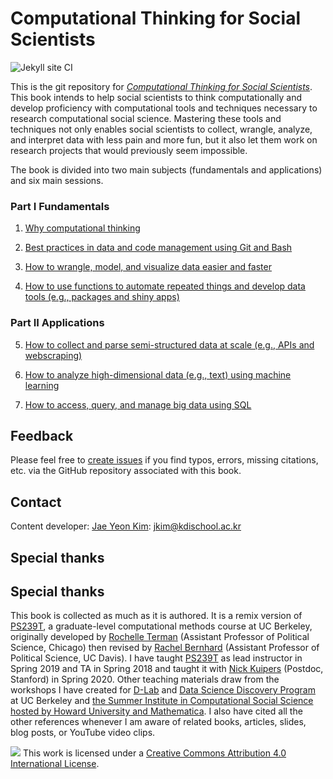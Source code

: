 # Computational Thinking for Social Scientists

![Jekyll site CI](https://github.com/jaeyk/PS239T/workflows/Jekyll%20site%20CI/badge.svg)

This is the git repository for [*Computational Thinking for Social Scientists*](https://jaeyk.github.io/PS239T/). This book intends to help social scientists to think computationally and develop proficiency with computational tools and techniques necessary to research computational social science. Mastering these tools and techniques not only enables social scientists to collect, wrangle, analyze, and interpret data with less pain and more fun, but it also let them work on research projects that would previously seem impossible. 

The book is divided into two main subjects (fundamentals and applications) and six main sessions. 

### Part I Fundamentals

1. [Why computational thinking](https://jaeyk.github.io/PS239T/motivation.html)

2. [Best practices in data and code management using Git and Bash](https://jaeyk.github.io/PS239T/git_bash.html)

3. [How to wrangle, model, and visualize data easier and faster](https://jaeyk.github.io/PS239T/tidy_data.html) 

4. [How to use functions to automate repeated things and develop data tools (e.g., packages and shiny apps)](https://jaeyk.github.io/PS239T/functional_programming.html) 

### Part II Applications

5. [How to collect and parse semi-structured data at scale (e.g., APIs and webscraping)](https://jaeyk.github.io/PS239T/semi_structured_data.html) 

6. [How to analyze high-dimensional data (e.g., text) using machine learning](https://jaeyk.github.io/PS239T/machine_learning.html) 

7. [How to access, query, and manage big data using SQL](https://jaeyk.github.io/PS239T/big_data.html) 

## Feedback

Please feel free to [create issues](https://github.com/jaeyk/PS239T/issues) if you find typos, errors, missing citations, etc. via the GitHub repository associated with this book. 

## Contact

Content developer: [Jae Yeon Kim](https://jaeyk.github.io/): jkim@kdischool.ac.kr

## Special thanks 

## Special thanks 

This book is collected as much as it is authored. It is a remix version of [PS239T](https://github.com/rochelleterman/PS239T), a graduate-level computational methods course at UC Berkeley, originally developed by [Rochelle Terman](http://rochelleterman.com/) (Assistant Professor of Political Science, Chicago) then revised by [Rachel Bernhard](http://rachelbernhard.com/) (Assistant Professor of Political Science, UC Davis). I have taught [PS239T](https://github.com/PS239T/spring_2021) as lead instructor in Spring 2019 and TA in Spring 2018 and taught it with [Nick Kuipers](https://nicholaskuipers.com/) (Postdoc, Stanford) in Spring 2020. Other teaching materials draw from the workshops I have created for [D-Lab](https://dlab.berkeley.edu/) and [Data Science Discovery Program](https://data.berkeley.edu/research/discovery-program-home) at UC Berkeley and [the Summer Institute in Computational Social Science hosted by Howard University and Mathematica](https://sicss.io/2021/howard-mathematica/). I also have cited all the other references whenever I am aware of related books, articles, slides, blog posts, or YouTube video clips. 

![](https://licensebuttons.net/l/by/4.0/88x31.png) This work is licensed under a [Creative Commons Attribution 4.0 International License](https://creativecommons.org/licenses/by/4.0/).
